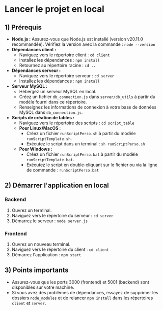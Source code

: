 # Lancer le projet en local

## 1) Prérequis

* **Node.js :** Assurez-vous que Node.js est installé (version v20.11.0 recommandée). Vérifiez la version avec la commande : `node --version`
* **Dépendances client :**
    * Naviguez vers le répertoire client : `cd client`
    * Installez les dépendances : `npm install`
    * Retournez au répertoire racine : `cd ..`
* **Dépendances serveur :**
    * Naviguez vers le répertoire serveur : `cd server`
    * Installez les dépendances : `npm install`
* **Serveur MySQL :**
    * Hébergez un serveur MySQL en local.
    * Créez un fichier `db_connection.js` dans `server/db_utils` à partir du modèle fourni dans ce répertoire.
    * Renseignez les informations de connexion à votre base de données MySQL dans `db_connection.js`.
* **Scripts de création de tables :**
    * Naviguez vers le répertoire des scripts : `cd script_table`
    * **Pour Linux/MacOS :**
        * Créez un fichier `runScriptPerso.sh` à partir du modèle `runScriptTemplate.sh`.
        * Exécutez le script dans un terminal : `sh runScriptPerso.sh`
    * **Pour Windows :**
        * Créez un fichier `runScriptPerso.bat` à partir du modèle `runScriptTemplate.bat`.
        * Exécutez le script en double-cliquant sur le fichier ou via la ligne de commande : `runScriptPerso.bat`

## 2) Démarrer l'application en local

### Backend

1.  Ouvrez un terminal.
2.  Naviguez vers le répertoire du serveur : `cd server`
3.  Démarrez le serveur : `node server.js`

### Frontend

1.  Ouvrez un nouveau terminal.
2.  Naviguez vers le répertoire du client : `cd client`
3.  Démarrez l'application : `npm start`

## 3) Points importants

* Assurez-vous que les ports 3000 (frontend) et 5001 (backend) sont disponibles sur votre machine.
* Si vous avez des problèmes de dépendances, essayez de supprimer les dossiers `node_modules` et de relancer `npm install` dans les répertoires `client` et `server`.